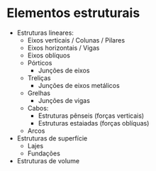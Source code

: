 # Elementos estruturais

- Estruturas lineares:
    - Eixos verticais / Colunas / Pilares 
    - Eixos horizontais / Vigas
    - Eixos oblíquos
    - Pórticos
        - Junções de eixos
    - Treliças
        - Junções de eixos metálicos
    - Grelhas
        - Junções de vigas
    - Cabos:
        - Estruturas pênseis (forças verticais)
        - Estruturas estaiadas (forças oblíquas)
    - Arcos 
- Estruturas de superfície
    - Lajes
    - Fundações
- Estruturas de volume